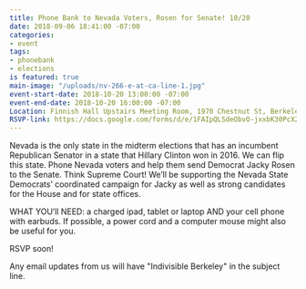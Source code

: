 ```yaml
---
title: Phone Bank to Nevada Voters, Rosen for Senate! 10/20
date: 2018-09-06 18:41:00 -07:00
categories:
- event
tags:
- phonebank
- elections
is featured: true
main-image: "/uploads/nv-266-e-at-ca-line-1.jpg"
event-start-date: 2018-10-20 13:00:00 -07:00
event-end-date: 2018-10-20 16:00:00 -07:00
Location: Finnish Hall Upstairs Meeting Room, 1970 Chestnut St, Berkeley
RSVP-link: https://docs.google.com/forms/d/e/1FAIpQLSdeObvO-jxxbK30PcX2NyAuRKq3Vadse7_NwWW9RqkMr0s8wg/viewform
---
```


Nevada is the only state in the midterm elections that has an incumbent Republican Senator in a state that Hillary Clinton won in 2016. We can flip this state. Phone Nevada voters and help them send Democrat Jacky Rosen to the Senate. Think Supreme Court! We’ll be supporting the Nevada State Democrats’ coordinated campaign for Jacky as well as strong candidates for the House and for state offices.

WHAT YOU’ll NEED: a charged ipad, tablet or laptop AND your cell phone with earbuds. If possible, a power cord and a computer mouse might also be useful for you.

RSVP soon!

Any email updates from us will have "Indivisible Berkeley" in the subject line.